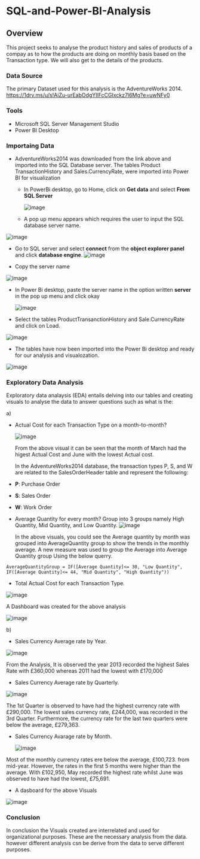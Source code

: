 # SQL-and-Power-BI-Analysis

## Overview

This project seeks to analyse the product history and sales of products of a compay as to how the products are doing on monthly basis based on the Transaction type. We will also get to the details of the products.

### Data Source

The primary Dataset used for this analysis is the AdventureWorks 2014. 
https://1drv.ms/u/s!AiZu-urEabOdgYIlFcCGIxckz7l6Mg?e=uwNFy0  
### Tools

- Microsoft SQL Server Management Studio
- Power BI Desktop

### Importaing Data

- AdventureWorks2014 was downloaded from the link above and imported into the SQL Database server.
  The tables Product TransactionHistory and Sales.CurrencyRate,  were imported into Power BI for visualization
  - In PowerBi desktop, go to Home, click on **Get data** and select **From SQL Server**

    ![image](https://github.com/MYZDEE/SQL-and-Power-BI-Analysis/assets/128803445/6e3b393a-119a-497a-b2d6-2f84511ca8c0)<p>

  - A pop up menu appears which requires the user to input the SQL database server name.
    
![image](https://github.com/MYZDEE/SQL-and-Power-BI-Analysis/assets/128803445/c5472450-6ce9-40b1-8955-e459ea8c07ec)<p>

- Go to SQL server and select **connect** from the **object explorer panel** and click **database engine**.
  ![image](https://github.com/MYZDEE/SQL-and-Power-BI-Analysis/assets/128803445/f567dc50-a040-43a8-8f36-3eb46d6aea34)<p>

- Copy the server name

![image](https://github.com/MYZDEE/SQL-and-Power-BI-Analysis/assets/128803445/4669698e-e9f3-42ca-a562-50ad7136c029)<p>

- In Power Bi desktop, paste the server name in the option written **server** in the pop up menu and click okay

  ![image](https://github.com/MYZDEE/SQL-and-Power-BI-Analysis/assets/128803445/13afa2d6-784c-49ea-8963-7351a7a66d88)<p>

- Select the tables ProductTransanctionHistory and Sale.CurrencyRate and click on Load.

![image](https://github.com/MYZDEE/SQL-and-Power-BI-Analysis/assets/128803445/f25d0297-66b6-4da7-9474-9ac4952dbf35)<p>
- The tables have now been imported into the Power Bi desktop and ready for our analysis and visualozation.

![image](https://github.com/MYZDEE/SQL-and-Power-BI-Analysis/assets/128803445/6a97f9d0-3c79-41c7-9117-893ee2f4bef0)<p>

### Exploratory Data Analysis

Exploratory data analaysis (EDA) entails delving into our tables and creating visuals to analyse the data to answer questions such as what is the:<p>

a)
- Actual Cost for each Transaction Type on a month-to-month?<p>
 ![image](https://github.com/MYZDEE/SQL-and-Power-BI-Analysis/assets/128803445/8cc0c842-a63d-4fa2-bb2d-474ee3bf4194)<p>
From the above visual it can be seen that the month of March had the higest Actual Cost and June with the lowest Actual cost.<p>
 In the AdventureWorks2014 database, the transaction types P, S, and W are related to the SalesOrderHeader table and represent the following:

- **P**: Purchase Order
- **S**: Sales Order
- **W**: Work Order

- Average Quantity for every month? Group into 3 groups namely High Quantity, Mid Quantity, and Low Quantity.
 ![image](https://github.com/MYZDEE/SQL-and-Power-BI-Analysis/assets/128803445/6d92a76e-30d2-45d8-8f37-8c97950f9f4c)<p>
In the above visuals, you could see the Average quantity by month was grouped into AverageQuantity group to show the trends in the monthly average. A new measure was used to group  the Average into Average Quantity group Using the below querry.
 ```
AverageQuantityGroup = IF([Average Quantity]<= 30, "Low Quantity", IF([Average Quantity]<= 44, "Mid Quantity", "High Quantity"))
```
- Total Actual Cost for each Transaction Type.<p>
  

![image](https://github.com/MYZDEE/SQL-and-Power-BI-Analysis/assets/128803445/99f6306f-dac6-4502-b65f-a0ed907209c6)<p>

 A Dashboard was created for the above analysis<p>
 

![image](https://github.com/MYZDEE/SQL-and-Power-BI-Analysis/assets/128803445/67b1072e-fb2b-458d-80da-eb110d9df656)<p>

b)
- Sales Currency Average rate by Year.<p>
  
![image](https://github.com/MYZDEE/SQL-and-Power-BI-Analysis/assets/128803445/1872d9db-4f41-49b1-866f-47547079d6ea)<p>

From the Analysis, It is observed the year 2013 recorded the highest Sales Rate with £360,000 whereas 2011 had the lowest with £170,000

- Sales Currency Average rate by Quarterly.<p>
 
![image](https://github.com/MYZDEE/SQL-and-Power-BI-Analysis/assets/128803445/6dab2570-68c5-4496-9c78-1097596fe65f)<p>

The 1st Quarter is observed to have had the highest currency rate with £290,000. The lowest sales currency rate, £244,000, was recorded in the 3rd Quarter. Furthermore, the currency rate for the last two quarters were below the average, £279,363.
 
- Sales Currency Avarage rate by Month.<p>
![image](https://github.com/MYZDEE/SQL-and-Power-BI-Analysis/assets/128803445/4b34c751-efac-480b-aa36-70363dab7edd)
<p>

Most of the monthly currency rates ere below the average, £100,723. from mid-year. However, the rates in the first 5 months were higher than the average. With £102,950, May recorded the highest rate whilst June was observed to have had the lowest, £75,691.

- A dasboard for the above Visuals<p>
  
 ![image](https://github.com/MYZDEE/SQL-and-Power-BI-Analysis/assets/128803445/3b1b9777-9d2e-4687-8c7f-9a55d2f2a7c2)<p>

### Conclusion
In conclusion the Visuals created are interrelated and used for organizational purposes. These are the necessary analysis from the data. however different analysis csn be derive from the data to serve different purposes.



  

 
  




